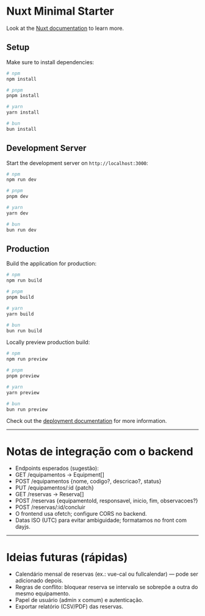 # Nuxt Minimal Starter

Look at the [Nuxt documentation](https://nuxt.com/docs/getting-started/introduction) to learn more.

## Setup

Make sure to install dependencies:

```bash
# npm
npm install

# pnpm
pnpm install

# yarn
yarn install

# bun
bun install
```

## Development Server

Start the development server on `http://localhost:3000`:

```bash
# npm
npm run dev

# pnpm
pnpm dev

# yarn
yarn dev

# bun
bun run dev
```

## Production

Build the application for production:

```bash
# npm
npm run build

# pnpm
pnpm build

# yarn
yarn build

# bun
bun run build
```

Locally preview production build:

```bash
# npm
npm run preview

# pnpm
pnpm preview

# yarn
yarn preview

# bun
bun run preview
```

Check out the [deployment documentation](https://nuxt.com/docs/getting-started/deployment) for more information.

---

# Notas de integração com o backend

- Endpoints esperados (sugestão):
- GET /equipamentos → Equipment[]
- POST /equipamentos {nome, codigo?, descricao?, status}
- PUT /equipamentos/:id {patch}
- GET /reservas → Reserva[]
- POST /reservas {equipamentoId, responsavel, inicio, fim, observacoes?}
- POST /reservas/:id/concluir
- O frontend usa ofetch; configure CORS no backend.
- Datas ISO (UTC) para evitar ambiguidade; formatamos no front com dayjs.

---

# Ideias futuras (rápidas)

- Calendário mensal de reservas (ex.: vue-cal ou fullcalendar) — pode ser adicionado depois.
- Regras de conflito: bloquear reserva se intervalo se sobrepõe a outra do mesmo equipamento.
- Papel de usuário (admin x comum) e autenticação.
- Exportar relatório (CSV/PDF) das reservas.
